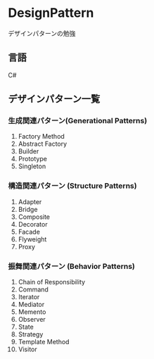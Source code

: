 # DesignPattern
デザインパターンの勉強
## 言語
C#
## デザインパターン一覧
### 生成関連パターン(Generational Patterns)
1. Factory Method
2. Abstract Factory
3. Builder
4. Prototype
5. Singleton

### 構造関連パターン (Structure Patterns)
1. Adapter
2. Bridge
3. Composite
4. Decorator
5. Facade
6. Flyweight
7. Proxy

### 振舞関連パターン (Behavior Patterns)
1. Chain of Responsibility
2. Command
3. Iterator
4. Mediator
5. Memento
6. Observer
7. State
8. Strategy
9. Template Method
10. Visitor
